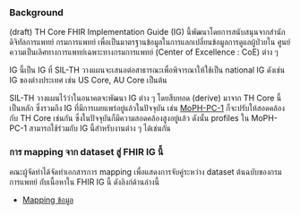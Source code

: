 ### Background

(draft) TH Core FHIR Implementation Guide (IG) นี้พัฒนาโดยการสนับสนุนจากสำนักดิจิทัลการแพทย์ กรมการแพทย์ เพื่อเป็นมาตรฐานข้อมูลในการแลกเปลี่ยนข้อมูลการดูแลผู้ป่วยใน ศูนย์ความเป็นเลิศทางการแพทย์เฉพาะทางกรมการแพทย์ (Center of Excellence : CoE) ต่าง ๆ

IG นี้เป็น IG ที่ SIL-TH วางแผนจะเสนอต่อสาธารณะเพื่อพิจารณาให้ใช้เป็น national IG ดังเช่น IG ของต่างประเทศ เช่น US Core, AU Core เป็นต้น

SIL-TH วางแผนไว้ว่าในอนาคตจะพัฒนา IG ต่าง ๆ โดยสืบทอด (derive) มาจาก TH Core นี้เป็นหลัก ซึ่งรวมถึง IG ที่มีการเผยแพร่อยู่แล้วในปัจจุบัน เช่น [MoPH-PC-1](https://fhir-ig.sil-th.org/th/mophpc1) ก็จะปรับให้สอดคล้องกับ TH Core เช่นกัน ซึ่งในปัจจุบันก็มีความสอดคล้องสูงอยู่แล้ว ดังนั้น profiles ใน MoPH-PC-1 สามารถใช้ร่วมกับ IG นี้สำหรับงานต่าง ๆ ได้เช่นกัน

### การ mapping จาก dataset สู่ FHIR IG นี้

คณะผู้จัดทำได้จัดทำเอกสารการ mapping เพื่อแสดงการจับคู่ระหว่าง dataset ต้นฉบับของกรมการแพทย์ กับเนื้อหาใน FHIR IG นี้ ดังลิงก์ด้านล่างนี้

- [Mapping ข้อมูล](https://docs.google.com/spreadsheets/d/1n9FvDjd0Wnyx91g-X9UIFnFjLUUp3D6cLZH5OByGPh0/)
